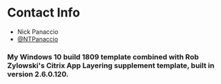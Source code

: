 # Contact Info

- Nick Panaccio
- [@NTPanaccio](https://twitter.com/NTPanaccio)

### My Windows 10 build 1809 template combined with Rob Zylowski's Citrix App Layering supplement template, built in version 2.6.0.120.
